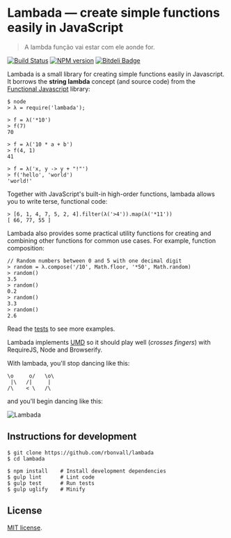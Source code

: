# Lambada — create simple functions easily in JavaScript

> A lambda função vai estar com ele aonde for.

[![Build Status](https://travis-ci.org/rbonvall/lambada.png?branch=master)](https://travis-ci.org/rbonvall/lambada)
[![NPM version](https://badge.fury.io/js/lambada.png)](http://badge.fury.io/js/lambada)
[![Bitdeli Badge](https://d2weczhvl823v0.cloudfront.net/rbonvall/lambada/trend.png)](https://bitdeli.com/free "Bitdeli Badge")

Lambada is a small library for creating simple functions easily in Javascript.
It borrows the **string lambda** concept (and source code) from the
[Functional Javascript](https://github.com/osteele/functional-javascript)
library:

    $ node
    > λ = require('lambada');

    > f = λ('*10')
    > f(7)
    70

    > f = λ('10 * a + b')
    > f(4, 1)
    41

    > f = λ('x, y -> y + "!"')
    > f('hello', 'world')
    'world!'

Together with JavaScript's built-in high-order functions,
lambada allows you to write terse, functional code:

    > [6, 1, 4, 7, 5, 2, 4].filter(λ('>4')).map(λ('*11'))
    [ 66, 77, 55 ]

Lambada also provides some practical utility functions
for creating and combining other functions for common use cases.
For example, function composition:

    // Random numbers between 0 and 5 with one decimal digit
    > random = λ.compose('/10', Math.floor, '*50', Math.random)
    > random()
    3.5
    > random()
    0.2
    > random()
    3.3
    > random()
    2.6

Read the [tests](https://github.com/rbonvall/lambada/blob/master/test.js)
to see more examples.

Lambada implements [UMD](https://github.com/umdjs/umd)
so it should play well (*crosses fingers*)
with RequireJS, Node and Browserify.

With lambada, you'll stop dancing like this:

    \o     o/   \o\
     |\   /|     |
    /\    < \   /\

and you'll begin dancing like this:

![Lambada](http://31.media.tumblr.com/4c9669b5138ff14cffa81d0b0f0e0e4e/tumblr_mijb4m6nkZ1rqbnt0o1_500.gif)


## Instructions for development

    $ git clone https://github.com/rbonvall/lambada
    $ cd lambada

    $ npm install    # Install development dependencies
    $ gulp lint      # Lint code
    $ gulp test      # Run tests
    $ gulp uglify    # Minify

## License

[MIT license](https://github.com/rbonvall/lambada/blob/master/LICENSE.md).
